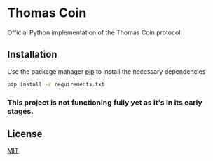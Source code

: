 # Thomas Coin

Official Python implementation of the Thomas Coin protocol.

## Installation

Use the package manager [pip](https://pip.pypa.io/en/stable/) to install the necessary dependencies

```bash
pip install -r requirements.txt
```

### This project is not functioning fully yet as it's in its early stages.

## License

[MIT](https://choosealicense.com/licenses/mit/)
